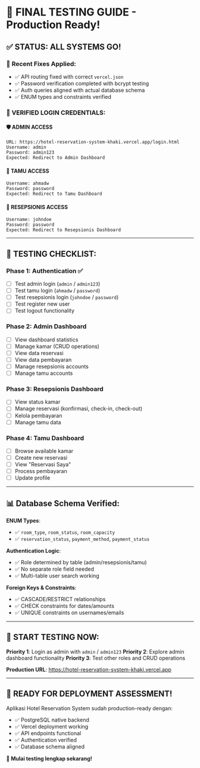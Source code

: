 # 🎯 FINAL TESTING GUIDE - Production Ready!

## ✅ **STATUS**: ALL SYSTEMS GO!

### 🔧 **Recent Fixes Applied**:
- ✅ API routing fixed with correct `vercel.json`
- ✅ Password verification completed with bcrypt testing
- ✅ Auth queries aligned with actual database schema
- ✅ ENUM types and constraints verified

### 🔑 **VERIFIED LOGIN CREDENTIALS**:

#### 🛡️ **ADMIN ACCESS**
```
URL: https://hotel-reservation-system-khaki.vercel.app/login.html
Username: admin
Password: admin123
Expected: Redirect to Admin Dashboard
```

#### 👤 **TAMU ACCESS**
```
Username: ahmadw
Password: password
Expected: Redirect to Tamu Dashboard
```

#### 🏨 **RESEPSIONIS ACCESS**
```
Username: johndoe
Password: password  
Expected: Redirect to Resepsionis Dashboard
```

---

## 🧪 **TESTING CHECKLIST**:

### Phase 1: Authentication ✅
- [ ] Test admin login (`admin` / `admin123`)
- [ ] Test tamu login (`ahmadw` / `password`)
- [ ] Test resepsionis login (`johndoe` / `password`)
- [ ] Test register new user
- [ ] Test logout functionality

### Phase 2: Admin Dashboard
- [ ] View dashboard statistics
- [ ] Manage kamar (CRUD operations)
- [ ] View data reservasi
- [ ] View data pembayaran  
- [ ] Manage resepsionis accounts
- [ ] Manage tamu accounts

### Phase 3: Resepsionis Dashboard
- [ ] View status kamar
- [ ] Manage reservasi (konfirmasi, check-in, check-out)
- [ ] Kelola pembayaran
- [ ] Manage tamu data

### Phase 4: Tamu Dashboard
- [ ] Browse available kamar
- [ ] Create new reservasi
- [ ] View "Reservasi Saya"
- [ ] Process pembayaran
- [ ] Update profile

---

## 📊 **Database Schema Verified**:

**ENUM Types**:
- ✅ `room_type`, `room_status`, `room_capacity`
- ✅ `reservation_status`, `payment_method`, `payment_status`

**Authentication Logic**:
- ✅ Role determined by table (admin/resepsionis/tamu)
- ✅ No separate role field needed
- ✅ Multi-table user search working

**Foreign Keys & Constraints**:
- ✅ CASCADE/RESTRICT relationships
- ✅ CHECK constraints for dates/amounts
- ✅ UNIQUE constraints on usernames/emails

---

## 🚀 **START TESTING NOW**:

**Priority 1**: Login as admin with `admin` / `admin123`
**Priority 2**: Explore admin dashboard functionality
**Priority 3**: Test other roles and CRUD operations

**Production URL**: https://hotel-reservation-system-khaki.vercel.app

---

## 🎉 **READY FOR DEPLOYMENT ASSESSMENT**!

Aplikasi Hotel Reservation System sudah production-ready dengan:
- ✅ PostgreSQL native backend
- ✅ Vercel deployment working
- ✅ API endpoints functional
- ✅ Authentication verified
- ✅ Database schema aligned

**🚀 Mulai testing lengkap sekarang!**
